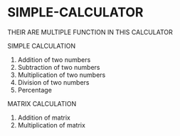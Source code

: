 # SIMPLE-CALCULATOR
THEIR ARE MULTIPLE FUNCTION IN THIS CALCULATOR 


SIMPLE CALCULATION 
1) Addition of two numbers
2) Subtraction of two numbers
3) Multiplication of two numbers
4) Division of two numbers
5) Percentage

   
MATRIX CALCULATION
1) Addition of matrix
2) Multiplication of matrix
   
